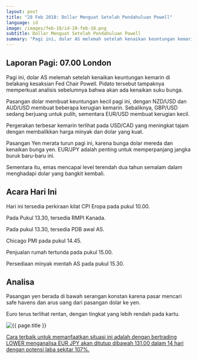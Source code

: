 ```yaml
---
layout: post
title: "28 Feb 2018: Dollar Menguat Setelah Pendahuluan Powell"
language: id
image: /images/feb-18/id-28-feb-18.png
subtitle: Dollar Menguat Setelah Pendahuluan Powell
summary: "Pagi ini, dolar AS melemah setelah kenaikan keuntungan kemarin di belakang kesaksian Fed Chair Powell. Pidato tersebut tampaknya memperkuat analisis sebelumnya bahwa akan ada kenaikan suku bunga"
---
```

## Laporan Pagi: 07.00 London

Pagi ini, dolar AS melemah setelah kenaikan keuntungan kemarin di belakang kesaksian Fed Chair Powell. Pidato tersebut tampaknya memperkuat analisis sebelumnya bahwa akan ada kenaikan suku bunga.

Pasangan dolar membuat keuntungan kecil pagi ini, dengan NZD/USD dan AUD/USD membuat beberapa kerugian kemarin. Sebaliknya, GBP/USD sedang berjuang untuk pulih, sementara EUR/USD membuat kerugian kecil.

Pergerakan terbesar kemarin terlihat pada USD/CAD yang meningkat tajam dengan membalikkan harga minyak dan dolar yang kuat.

Pasangan Yen merata turun pagi ini, karena bunga dolar mereda dan kenaikan bunga yen. EUR/JPY adalah penting untuk memperpanjang jangka buruk baru-baru ini.

Sementara itu, emas mencapai level terendah dua tahun semalam dalam menghadapi dolar yang bangkit kembali.

## Acara Hari Ini

Hari ini tersedia perkiraan kilat CPI Eropa pada pukul 10.00.

Pada Pukul 13.30, tersedia RMPI Kanada.

Pada pukul 13.30, tersedia PDB awal AS.

Chicago PMI pada pukul 14.45.

Penjualan rumah tertunda pada pukul 15.00.

Persediaan minyak mentah AS pada pukul 15.30.

## Analisa

Pasangan yen berada di bawah serangan konstan karena pasar mencari safe havens dan arus uang dari pasangan dolar ke yen.

Euro terus terlihat rentan, dengan tingkat yang lebih rendah pada kartu.

<img src="{{ site.url }}/images/feb-18/id-26-feb-18.png" alt="{{ page.title }}" title="{{ page.title }}">

<a href="%LINK%%?https://www.binary.com/d/trade.cgi?market=forex&underlying=frxEURJPY&formname=higherlower&duration_amount=14&duration_units=d&amount=10&amount_type=payout&expiry_type=duration&barrier=131.00" target="_blank">Cara terbaik untuk memanfaatkan situasi ini adalah dengan bertrading LOWER menganalisa EUR JPY akan ditutup dibawah 131.00 dalam 14 hari dengan potensi laba sekitar 107%.</a>
